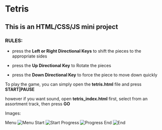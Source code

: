 # Tetris
## This is an HTML/CSS/JS mini project
 
### RULES:

  * press the **Left or Right Directional Keys** to shift the pieces to the appropriate sides

  * press the **Up Directional Key** to Rotate the pieces

  * press the **Down Directional Key** to force the piece to move down quickly

To play the game, you can simply open the **tetris.html** file and press **START|PAUSE**

however if you want sound, open **tetris_index.html** first, select from an assortment track, then press **GO**


Images:

Menu
![Menu](https://res.cloudinary.com/ddrrwygt1/image/upload/v1614324042/tetris/Screenshot_70_q23hct.png)
Start
![Start](https://res.cloudinary.com/ddrrwygt1/image/upload/v1614324043/tetris/Screenshot_71_aifvb2.png)
Progress
![Progress](https://res.cloudinary.com/ddrrwygt1/image/upload/v1614324043/tetris/Screenshot_72_mnly53.png)
End
![End](https://res.cloudinary.com/ddrrwygt1/image/upload/v1614324042/tetris/Screenshot_73_fcpsrz.png)
